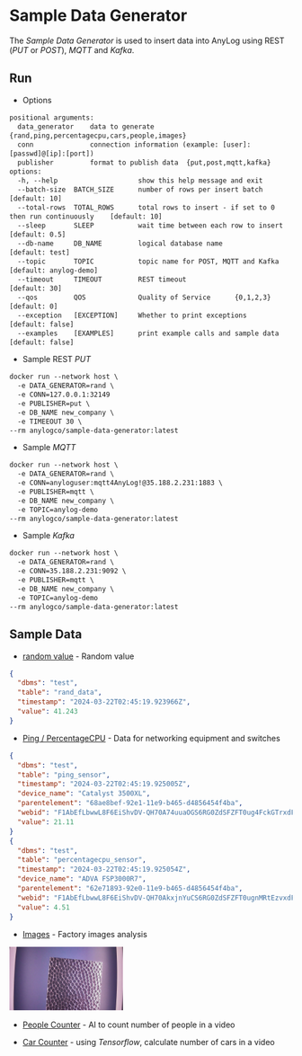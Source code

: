 # Sample Data Generator

The _Sample Data Generator_ is used to insert data into AnyLog using REST (_PUT_ or _POST_), _MQTT_  and _Kafka_.

## Run
* Options
```text
positional arguments:
  data_generator    data to generate        {rand,ping,percentagecpu,cars,people,images}
  conn              connection information (example: [user]:[passwd]@[ip]:[port])
  publisher         format to publish data  {put,post,mqtt,kafka}
options:
  -h, --help                    show this help message and exit
  --batch-size  BATCH_SIZE      number of rows per insert batch                             [default: 10]
  --total-rows  TOTAL_ROWS      total rows to insert - if set to 0 then run continuously    [default: 10]
  --sleep       SLEEP           wait time between each row to insert                        [default: 0.5]
  --db-name     DB_NAME         logical database name                                       [default: test]
  --topic       TOPIC           topic name for POST, MQTT and Kafka                         [default: anylog-demo]
  --timeout     TIMEOUT         REST timeout                                                [default: 30]
  --qos         QOS             Quality of Service      {0,1,2,3}                           [default: 0] 
  --exception   [EXCEPTION]     Whether to print exceptions                                 [default: false]
  --examples    [EXAMPLES]      print example calls and sample data                         [default: false] 
```

* Sample REST _PUT_
```shell
docker run --network host \
  -e DATA_GENERATOR=rand \
  -e CONN=127.0.0.1:32149
  -e PUBLISHER=put \
  -e DB_NAME new_company \
  -e TIMEEOUT 30 \
--rm anylogco/sample-data-generator:latest  
```

* Sample _MQTT_
```shell
docker run --network host \
  -e DATA_GENERATOR=rand \
  -e CONN=anyloguser:mqtt4AnyLog!@35.188.2.231:1883 \
  -e PUBLISHER=mqtt \
  -e DB_NAME new_company \
  -e TOPIC=anylog-demo
--rm anylogco/sample-data-generator:latest  
```

* Sample _Kafka_
```shell
docker run --network host \
  -e DATA_GENERATOR=rand \
  -e CONN=35.188.2.231:9092 \
  -e PUBLISHER=mqtt \
  -e DB_NAME new_company \
  -e TOPIC=anylog-demo
--rm anylogco/sample-data-generator:latest
```

## Sample Data 
* [random value](data_generator/rand_data.py) - Random value
```json
{
  "dbms": "test", 
  "table": "rand_data", 
  "timestamp": "2024-03-22T02:45:19.923966Z", 
  "value": 41.243
}
```

* [Ping / PercentageCPU](data_generator/ping_percentagecpu.py) - Data for networking equipment and switches
```json
{
  "dbms": "test", 
  "table": "ping_sensor", 
  "timestamp": "2024-03-22T02:45:19.925005Z", 
  "device_name": "Catalyst 3500XL", 
  "parentelement": "68ae8bef-92e1-11e9-b465-d4856454f4ba", 
  "webid": "F1AbEfLbwwL8F6EiShvDV-QH70A74uuaOGS6RG0ZdSFZFT0ug4FckGTrxdFojNpadLPwI4gWE9NUEFTUy1MSVRTTFxMSVRTQU5MRUFORFJPXDc3NyBEQVZJU1xQT1AgUk9PTVxDQVRBTFlTVCAzNTAwWEx8UElORw", 
  "value": 21.11
}
{
  "dbms": "test", 
  "table": "percentagecpu_sensor", 
  "timestamp": "2024-03-22T02:45:19.925054Z", 
  "device_name": "ADVA FSP3000R7", 
  "parentelement": "62e71893-92e0-11e9-b465-d4856454f4ba", 
  "webid": "F1AbEfLbwwL8F6EiShvDV-QH70AkxjnYuCS6RG0ZdSFZFT0ugnMRtEzvxdFojNpadLPwI4gWE9NUEFTUy1MSVRTTFxMSVRTQU5MRUFORFJPXDc3NyBEQVZJU1xQT1AgUk9PTVxBRFZBIEZTUDMwMDBSN3xQSU5H",
  "value": 4.51
}
```

* [Images](data_generator/blobs_factory_images.py) - Factory images analysis

<img src="blobs/factory_images/20200306202533614.jpeg" width="40%" height="40%" />

* [People Counter](data_generator/blob_people_video.py) - AI to count number of people in a video

* [Car Counter](data_generator/blobs_car_video.py) - using _Tensorflow_, calculate number of cars in a video
